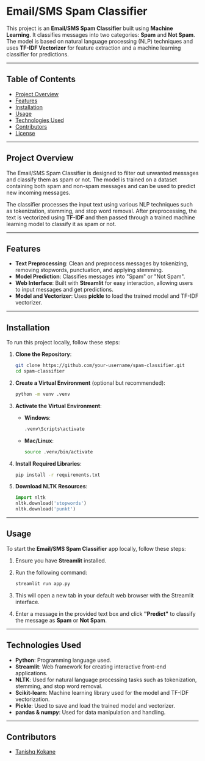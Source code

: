 

# Email/SMS Spam Classifier

This project is an **Email/SMS Spam Classifier** built using **Machine Learning**. It classifies messages into two categories: **Spam** and **Not Spam**. The model is based on natural language processing (NLP) techniques and uses **TF-IDF Vectorizer** for feature extraction and a machine learning classifier for predictions.

---

## Table of Contents

- [Project Overview](#project-overview)
- [Features](#features)
- [Installation](#installation)
- [Usage](#usage)
- [Technologies Used](#technologies-used)
- [Contributors](#contributors)
- [License](#license)

---

## Project Overview

The Email/SMS Spam Classifier is designed to filter out unwanted messages and classify them as spam or not. The model is trained on a dataset containing both spam and non-spam messages and can be used to predict new incoming messages.

The classifier processes the input text using various NLP techniques such as tokenization, stemming, and stop word removal. After preprocessing, the text is vectorized using **TF-IDF** and then passed through a trained machine learning model to classify it as spam or not.

---

## Features

- **Text Preprocessing**: Clean and preprocess messages by tokenizing, removing stopwords, punctuation, and applying stemming.
- **Model Prediction**: Classifies messages into "Spam" or "Not Spam".
- **Web Interface**: Built with **Streamlit** for easy interaction, allowing users to input messages and get predictions.
- **Model and Vectorizer**: Uses **pickle** to load the trained model and TF-IDF vectorizer.

---

## Installation

To run this project locally, follow these steps:

1. **Clone the Repository**:
   ```bash
   git clone https://github.com/your-username/spam-classifier.git
   cd spam-classifier
   ```

2. **Create a Virtual Environment** (optional but recommended):
   ```bash
   python -m venv .venv
   ```

3. **Activate the Virtual Environment**:
   - **Windows**:
     ```bash
     .venv\Scripts\activate
     ```
   - **Mac/Linux**:
     ```bash
     source .venv/bin/activate
     ```

4. **Install Required Libraries**:
   ```bash
   pip install -r requirements.txt
   ```

5. **Download NLTK Resources**:
   ```python
   import nltk
   nltk.download('stopwords')
   nltk.download('punkt')
   ```

---

## Usage

To start the **Email/SMS Spam Classifier** app locally, follow these steps:

1. Ensure you have **Streamlit** installed.
2. Run the following command:
   ```bash
   streamlit run app.py
   ```

3. This will open a new tab in your default web browser with the Streamlit interface. 
4. Enter a message in the provided text box and click **"Predict"** to classify the message as **Spam** or **Not Spam**.

---

## Technologies Used

- **Python**: Programming language used.
- **Streamlit**: Web framework for creating interactive front-end applications.
- **NLTK**: Used for natural language processing tasks such as tokenization, stemming, and stop word removal.
- **Scikit-learn**: Machine learning library used for the model and TF-IDF vectorization.
- **Pickle**: Used to save and load the trained model and vectorizer.
- **pandas & numpy**: Used for data manipulation and handling.

---

## Contributors

- [Tanishq Kokane](https://github.com/tanishqk26)
